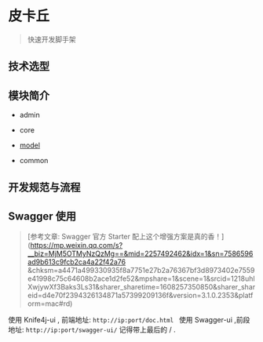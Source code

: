 # 皮卡丘
> 快速开发脚手架
## 技术选型

## 模块简介

* admin

* core

* [model](./model/README.md)

* common

## 开发规范与流程

## Swagger 使用

> [参考文章: Swagger 官方 Starter 配上这个增强方案是真的香！](https://mp.weixin.qq.com/s?__biz=MjM5OTMyNzQzMg==&mid=2257492462&idx=1&sn=7586596ad9b613c9fcb2ca4a22f42a76
> &chksm=a4471a499330935f8a7751e27b2a76367bf3d8973402e7559e41998c75c64608b2ace1d2fe52&mpshare=1&scene=1&srcid=1218uhlXwjywXf3Baks3Ls31&sharer_sharetime=1608257350850&sharer_shareid=d4e70f2394326134871a57399209136f&version=3.1.0.2353&platform=mac#rd)

使用 Knife4j-ui , 前端地址: `http://ip:port/doc.html `
使用 Swagger-ui ,前段地址: `http://ip:port/swagger-ui/` 记得带上最后的 / .





